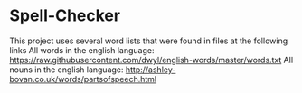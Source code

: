 # Spell-Checker
This project uses several word lists that were found in files at the following links
All words in the english language: https://raw.githubusercontent.com/dwyl/english-words/master/words.txt
All nouns in the english language: http://ashley-bovan.co.uk/words/partsofspeech.html
